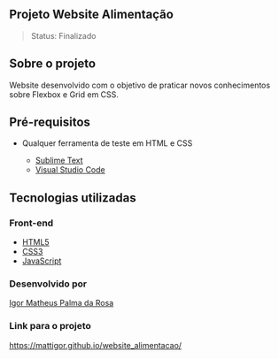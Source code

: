 ## Projeto Website Alimentação

> Status: Finalizado

## Sobre o projeto

Website desenvolvido com o objetivo de praticar novos conhecimentos sobre Flexbox e Grid em CSS.

## Pré-requisitos

- Qualquer ferramenta de teste em HTML e CSS

  - [Sublime Text](https://www.sublimetext.com/)
  - [Visual Studio Code](https://code.visualstudio.com/)

## Tecnologias utilizadas

### Front-end

 - [HTML5](https://devdocs.io/html/)
 - [CSS3](https://devdocs.io/css/)
 - [JavaScript](https://devdocs.io/javascript/)

### Desenvolvido por

[Igor Matheus Palma da Rosa](https://github.com/mattigor/)

### Link para o projeto

https://mattigor.github.io/website_alimentacao/

